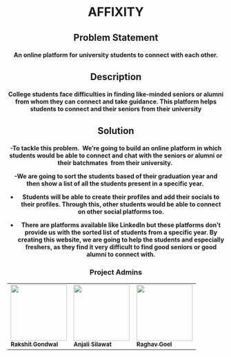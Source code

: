 <h1 align="center">AFFIXITY</h1>

<h2 align=center>Problem Statement</h2> 

<h4 align=center>An online platform for university students to connect with each other.</h4> 

<h2 align=center>Description</h2> 

<h4 align=center>College students face difficulties in finding like-minded seniors or alumni from whom they can connect and take guidance. This platform helps students to connect and their seniors from their university</h4>

<h2 align=center>Solution</h2> 

<h4 align=center>
-To tackle this problem.  We’re going to build an online platform in which students would be able to connect and chat with the seniors or alumni or their batchmates  from their university. 

-We are going to sort the students based of their graduation year and then show a list of all the students present in a specific year. 

- Students will be able to create their profiles and add their socials to their profiles.  Through this, other students would be able to connect on other social platforms too.

- There are platforms available like LinkedIn but these platforms don’t provide us with the sorted list of students from a specific year. By creating this website, we are going to help the students and especially freshers, as they find it very difficult to find good seniors or good alumni to connect with.
</h4> 

<h3 align=center>Project Admins</h3> 

<div align="center">
<table>
  <tbody>
  <tr>
    <td >
        <a href="https://github.com/rakshitgondwal"><img alt="" src="https://avatars.githubusercontent.com/u/98955085?v=4" width="130px;"><br><sub><b> Rakshit Gondwal</b></sub></a></td> </a></td>
   <td ><a href="https://github.com/anjaliSilawat"><img alt="" src="https://avatars.githubusercontent.com/u/108583230?v=4" width="130px;"><br><sub><b> Anjali Silawat</b></sub></a></td> </a></td>
  <td ><a href="https://github.com/RaghavGoel01"><img alt="" src="https://avatars.githubusercontent.com/u/99827422?v=4" width="130px;"><br><sub><b> Raghav Goel</b></sub></a></td> </a></td>
  </tr>
</tbody></table>
</div>
